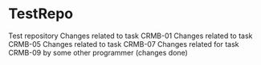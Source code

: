 # TestRepo
Test repository
Changes related to task CRMB-01
Changes related to task CRMB-05
Changes related to task CRMB-07
Changes related for task CRMB-09 by some other programmer (changes done)
